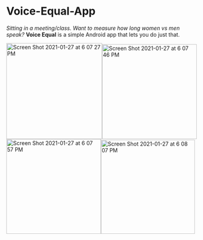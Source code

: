 # Voice-Equal-App

*Sitting in a meeting/class. Want to measure how long women vs men speak?*
__Voice Equal__ is a simple Android app that lets you do just that.


<img width="252" alt="Screen Shot 2021-01-27 at 6 07 27 PM" src="https://user-images.githubusercontent.com/9908600/106093443-29ccd880-60e5-11eb-944f-e65146eebdb5.png"><img width="249" alt="Screen Shot 2021-01-27 at 6 07 46 PM" src="https://user-images.githubusercontent.com/9908600/106093474-3a7d4e80-60e5-11eb-8171-e6fc9fab2612.png"><br>
<img width="249" alt="Screen Shot 2021-01-27 at 6 07 57 PM" src="https://user-images.githubusercontent.com/9908600/106093693-9ba52200-60e5-11eb-8717-d3348983b8a9.png"><img width="247" alt="Screen Shot 2021-01-27 at 6 08 07 PM" src="https://user-images.githubusercontent.com/9908600/106093723-a8c21100-60e5-11eb-9cbb-5f88987e8430.png">
